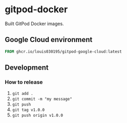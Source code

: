 # gitpod-docker

Built GitPod Docker images.

## Google Cloud environment

```dockerfile
FROM ghcr.io/louis030195/gitpod-google-cloud:latest
```

## Development
### How to release

1. `git add .`
2. `git commit -m "my message"`
3. `git push`
4. `git tag v1.0.0`
5. `git push origin v1.0.0`
